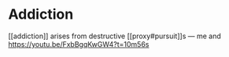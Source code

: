 # Addiction

[[addiction]] arises from destructive [[proxy#pursuit]]s &mdash; me and <https://youtu.be/FxbBgqKwGW4?t=10m56s>
